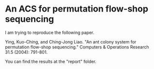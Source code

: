 An ACS for permutation flow-shop sequencing
=============

I am trying to reproduce the following paper.

Ying, Kuo-Ching, and Ching-Jong Liao. "An ant colony system for permutation flow-shop sequencing." Computers & Operations Research 31.5 (2004): 791-801.


You can find the results at the "report" folder.
